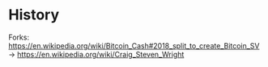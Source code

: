 # History
Forks: https://en.wikipedia.org/wiki/Bitcoin_Cash#2018_split_to_create_Bitcoin_SV -> https://en.wikipedia.org/wiki/Craig_Steven_Wright
